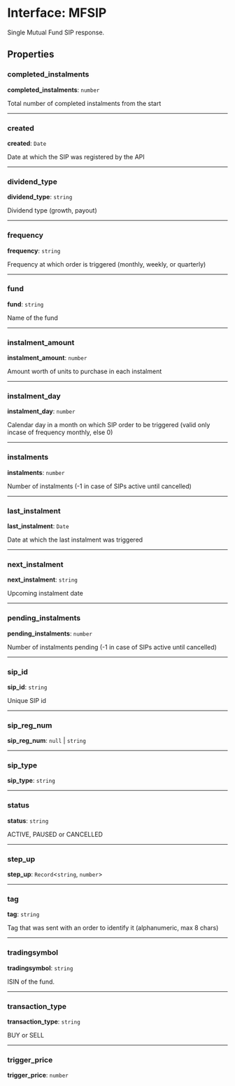 # Interface: MFSIP

Single Mutual Fund SIP response.

## Properties

### completed\_instalments

 **completed\_instalments**: `number`

Total number of completed instalments from the start

___

### created

 **created**: `Date`

Date at which the SIP was registered by the API

___

### dividend\_type

 **dividend\_type**: `string`

Dividend type (growth, payout)

___

### frequency

 **frequency**: `string`

Frequency at which order is triggered (monthly, weekly, or quarterly)

___

### fund

 **fund**: `string`

Name of the fund

___

### instalment\_amount

 **instalment\_amount**: `number`

Amount worth of units to purchase in each instalment

___

### instalment\_day

 **instalment\_day**: `number`

Calendar day in a month on which SIP order to be triggered (valid only incase of frequency monthly, else 0)

___

### instalments

 **instalments**: `number`

Number of instalments (-1 in case of SIPs active until cancelled)

___

### last\_instalment

 **last\_instalment**: `Date`

Date at which the last instalment was triggered

___

### next\_instalment

 **next\_instalment**: `string`

Upcoming instalment date

___

### pending\_instalments

 **pending\_instalments**: `number`

Number of instalments pending (-1 in case of SIPs active until cancelled)

___

### sip\_id

 **sip\_id**: `string`

Unique SIP id

___

### sip\_reg\_num

 **sip\_reg\_num**: ``null`` \| `string`

___

### sip\_type

 **sip\_type**: `string`

___

### status

 **status**: `string`

ACTIVE, PAUSED or CANCELLED

___

### step\_up

 **step\_up**: `Record`\<`string`, `number`\>

___

### tag

 **tag**: `string`

Tag that was sent with an order to identify it (alphanumeric, max 8 chars)

___

### tradingsymbol

 **tradingsymbol**: `string`

ISIN of the fund.

___

### transaction\_type

 **transaction\_type**: `string`

BUY or SELL

___

### trigger\_price

 **trigger\_price**: `number`
